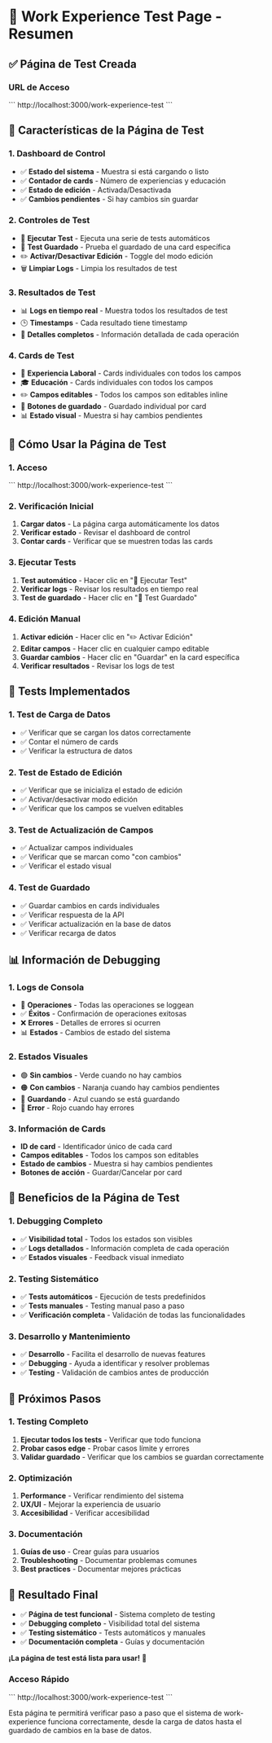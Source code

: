 # 🧪 **Work Experience Test Page - Resumen**

## ✅ **Página de Test Creada**

### **URL de Acceso**
\`\`\`
http://localhost:3000/work-experience-test
\`\`\`

## 🎯 **Características de la Página de Test**

### **1. Dashboard de Control**
- ✅ **Estado del sistema** - Muestra si está cargando o listo
- ✅ **Contador de cards** - Número de experiencias y educación
- ✅ **Estado de edición** - Activada/Desactivada
- ✅ **Cambios pendientes** - Si hay cambios sin guardar

### **2. Controles de Test**
- 🧪 **Ejecutar Test** - Ejecuta una serie de tests automáticos
- 💾 **Test Guardado** - Prueba el guardado de una card específica
- ✏️ **Activar/Desactivar Edición** - Toggle del modo edición
- 🗑️ **Limpiar Logs** - Limpia los resultados de test

### **3. Resultados de Test**
- 📊 **Logs en tiempo real** - Muestra todos los resultados de test
- 🕒 **Timestamps** - Cada resultado tiene timestamp
- 📝 **Detalles completos** - Información detallada de cada operación

### **4. Cards de Test**
- 💼 **Experiencia Laboral** - Cards individuales con todos los campos
- 🎓 **Educación** - Cards individuales con todos los campos
- ✏️ **Campos editables** - Todos los campos son editables inline
- 💾 **Botones de guardado** - Guardado individual por card
- 📊 **Estado visual** - Muestra si hay cambios pendientes

## 🚀 **Cómo Usar la Página de Test**

### **1. Acceso**
\`\`\`
http://localhost:3000/work-experience-test
\`\`\`

### **2. Verificación Inicial**
1. **Cargar datos** - La página carga automáticamente los datos
2. **Verificar estado** - Revisar el dashboard de control
3. **Contar cards** - Verificar que se muestren todas las cards

### **3. Ejecutar Tests**
1. **Test automático** - Hacer clic en "🧪 Ejecutar Test"
2. **Verificar logs** - Revisar los resultados en tiempo real
3. **Test de guardado** - Hacer clic en "💾 Test Guardado"

### **4. Edición Manual**
1. **Activar edición** - Hacer clic en "✏️ Activar Edición"
2. **Editar campos** - Hacer clic en cualquier campo editable
3. **Guardar cambios** - Hacer clic en "Guardar" en la card específica
4. **Verificar resultados** - Revisar los logs de test

## 🎯 **Tests Implementados**

### **1. Test de Carga de Datos**
- ✅ Verificar que se cargan los datos correctamente
- ✅ Contar el número de cards
- ✅ Verificar la estructura de datos

### **2. Test de Estado de Edición**
- ✅ Verificar que se inicializa el estado de edición
- ✅ Activar/desactivar modo edición
- ✅ Verificar que los campos se vuelven editables

### **3. Test de Actualización de Campos**
- ✅ Actualizar campos individuales
- ✅ Verificar que se marcan como "con cambios"
- ✅ Verificar el estado visual

### **4. Test de Guardado**
- ✅ Guardar cambios en cards individuales
- ✅ Verificar respuesta de la API
- ✅ Verificar actualización en la base de datos
- ✅ Verificar recarga de datos

## 📊 **Información de Debugging**

### **1. Logs de Consola**
- 🔄 **Operaciones** - Todas las operaciones se loggean
- ✅ **Éxitos** - Confirmación de operaciones exitosas
- ❌ **Errores** - Detalles de errores si ocurren
- 📊 **Estados** - Cambios de estado del sistema

### **2. Estados Visuales**
- 🟢 **Sin cambios** - Verde cuando no hay cambios
- 🟠 **Con cambios** - Naranja cuando hay cambios pendientes
- 🔵 **Guardando** - Azul cuando se está guardando
- 🔴 **Error** - Rojo cuando hay errores

### **3. Información de Cards**
- **ID de card** - Identificador único de cada card
- **Campos editables** - Todos los campos son editables
- **Estado de cambios** - Muestra si hay cambios pendientes
- **Botones de acción** - Guardar/Cancelar por card

## 🎯 **Beneficios de la Página de Test**

### **1. Debugging Completo**
- ✅ **Visibilidad total** - Todos los estados son visibles
- ✅ **Logs detallados** - Información completa de cada operación
- ✅ **Estados visuales** - Feedback visual inmediato

### **2. Testing Sistemático**
- ✅ **Tests automáticos** - Ejecución de tests predefinidos
- ✅ **Tests manuales** - Testing manual paso a paso
- ✅ **Verificación completa** - Validación de todas las funcionalidades

### **3. Desarrollo y Mantenimiento**
- ✅ **Desarrollo** - Facilita el desarrollo de nuevas features
- ✅ **Debugging** - Ayuda a identificar y resolver problemas
- ✅ **Testing** - Validación de cambios antes de producción

## 🚀 **Próximos Pasos**

### **1. Testing Completo**
1. **Ejecutar todos los tests** - Verificar que todo funciona
2. **Probar casos edge** - Probar casos límite y errores
3. **Validar guardado** - Verificar que los cambios se guardan correctamente

### **2. Optimización**
1. **Performance** - Verificar rendimiento del sistema
2. **UX/UI** - Mejorar la experiencia de usuario
3. **Accesibilidad** - Verificar accesibilidad

### **3. Documentación**
1. **Guías de uso** - Crear guías para usuarios
2. **Troubleshooting** - Documentar problemas comunes
3. **Best practices** - Documentar mejores prácticas

## 🎉 **Resultado Final**

- ✅ **Página de test funcional** - Sistema completo de testing
- ✅ **Debugging completo** - Visibilidad total del sistema
- ✅ **Testing sistemático** - Tests automáticos y manuales
- ✅ **Documentación completa** - Guías y documentación

**¡La página de test está lista para usar!** 🚀

### **Acceso Rápido**
\`\`\`
http://localhost:3000/work-experience-test
\`\`\`

Esta página te permitirá verificar paso a paso que el sistema de work-experience funciona correctamente, desde la carga de datos hasta el guardado de cambios en la base de datos.
